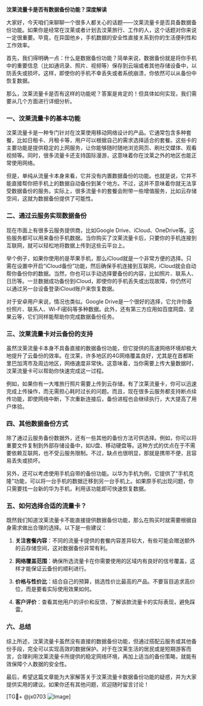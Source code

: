 **汶莱流量卡是否有数据备份功能？深度解读**

大家好，今天咱们来聊聊一个很多人都关心的话题——汶莱流量卡是否具备数据备份功能。如果你是经常在汶莱或者计划去汶莱旅行、工作的人，这个话题对你来说一定很重要。毕竟，在异国他乡，手机数据的安全性直接关系到你的生活便利性和工作效率。

首先，我们得明确一点：什么是数据备份功能？简单来说，数据备份就是将你手机中的重要信息（比如通讯录、照片、视频等）保存到云端或者其他存储设备中，以防丢失或损坏。这样，即使你的手机不幸丢失或者系统崩溃，你依然可以从备份中恢复数据。

那么，汶莱流量卡是否有这样的功能呢？答案是肯定的！但具体如何实现，我们需要从几个方面进行详细分析。

### 一、汶莱流量卡的基本功能

汶莱流量卡是一种专门针对在汶莱使用移动网络设计的产品。它通常包含多种套餐，比如日租卡、月租卡等，用户可以根据自己的需求选择适合的套餐。这些卡的主要功能是提供稳定的上网服务，让你能够随时随地浏览网页、刷社交媒体、观看视频等。同时，很多流量卡还支持国际漫游，这意味着你在汶莱之外的地区也能正常使用网络。

但是，单纯从流量卡本身来看，它并没有内置数据备份的功能。也就是说，它并不能直接帮你把手机上的数据自动备份到某个地方。不过，这并不意味着你就无法享受数据备份的服务。实际上，很多流量卡的套餐会附带一些增值服务，比如云存储空间，这就为数据备份提供了可能性。

### 二、通过云服务实现数据备份

现在市面上有很多云服务提供商，比如Google Drive、iCloud、OneDrive等。这些服务都可以用来备份手机数据。当你购买了汶莱流量卡后，只要你的手机连接到互联网，就可以轻松地将数据上传到这些云平台上。

举个例子，如果你使用的是苹果手机，那么iCloud就是一个非常方便的选择。只需在设置中开启“iCloud备份”功能，然后确保手机连接到互联网，iCloud就会自动帮你备份你的数据。当然，你也可以手动选择要备份的内容，比如照片、联系人、日历等。一旦数据成功备份到iCloud，即使你的手机丢失或出现故障，你仍然可以通过另一台设备登录iCloud账户来恢复数据。

对于安卓用户来说，情况也类似。Google Drive是一个很好的选择，它允许你备份照片、联系人、Wi-Fi密码等多种数据。此外，还有第三方应用如百度网盘、坚果云等，它们同样能帮助你完成数据备份任务。

### 三、汶莱流量卡对云备份的支持

虽然汶莱流量卡本身不具备直接的数据备份功能，但它提供的高速网络环境却极大地提升了云备份的效率。在汶莱，许多地区的4G网络覆盖良好，尤其是在首都斯里巴加湾市及周边地区，网络速度非常快。这意味着，当你需要上传大量数据时，汶莱流量卡可以帮助你快速完成这一过程。

例如，如果你有一大堆旅行照片需要上传到云存储，有了汶莱流量卡，你可以迅速完成上传操作，而无需担心耗时过长的问题。而且，现在很多云服务都支持断点续传功能，即使网络中断，下次重新连接后，备份进程也会继续执行，大大提高了用户体验。

### 四、其他数据备份方式

除了通过云服务备份数据外，还有一些其他的备份方法可供选择。例如，你可以将重要文件复制到外部存储设备中，如U盘、移动硬盘等。这种方式的优点在于不需要依赖互联网，也不受云服务限制。不过，缺点也很明显，那就是携带不便，且容易丢失或损坏。

另外，还可以考虑使用手机自带的备份功能。以华为手机为例，它提供了“手机克隆”功能，可以将一台手机的数据迁移到另一台手机上。如果原手机出现问题，你只需要找一台新的华为手机，利用该功能即可快速恢复数据。

### 五、如何选择合适的流量卡？

既然我们知道汶莱流量卡不能直接提供数据备份功能，那么在购买时就需要根据自身需求做出合理的选择。以下是一些建议：

1. **关注套餐内容**：不同的流量卡提供的套餐内容差异较大，有些可能会赠送额外的云存储空间，这对数据备份非常有利。
   
2. **网络覆盖范围**：确保所选流量卡在你需要使用的区域内有良好的信号覆盖，这样才能保证云备份的顺利进行。

3. **价格与性价比**：结合自己的预算，挑选性价比最高的产品。不要盲目追求高价位，而是要看实际使用效果如何。

4. **客户评价**：查看其他用户的评价和反馈，了解该款流量卡的实际表现，避免踩雷。

### 六、总结

综上所述，汶莱流量卡虽然没有直接的数据备份功能，但通过搭配云服务或其他备份手段，完全可以实现高效的数据保护。对于在汶莱生活的居民或是短期游客而言，合理利用汶莱流量卡所提供的稳定网络环境，再加上适当的备份策略，就能有效保障个人数据的安全性。

最后，希望这篇文章能为大家解答关于汶莱流量卡数据备份功能的疑惑，并为大家提供实用的建议。如果你还有其他问题，欢迎随时留言讨论！

[TG💪+ @jx0703 ![Image](https://github.com/user-attachments/assets/dbca1d08-cadb-493c-b0ec-ad6f7a83f270)]